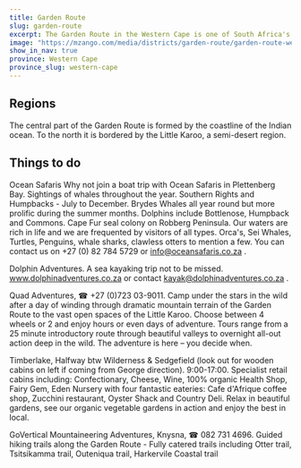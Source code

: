 ```yaml
---
title: Garden Route
slug: garden-route
excerpt: The Garden Route in the Western Cape is one of South Africa's main tourist attractions and is generally thought to stretch from Mossel Bay to St Francis along the Indian ocean and also includes parts of the inland.
image: "https://mzango.com/media/districts/garden-route/garden-route-western-cape.jpg"
show_in_nav: true
province: Western Cape
province_slug: western-cape
---
```

## Regions
The central part of the Garden Route is formed by the coastline of the Indian ocean. To the north it is bordered by the Little Karoo, a semi-desert region.

## Things to do
Ocean Safaris Why not join a boat trip with Ocean Safaris in Plettenberg Bay. Sightings of whales throughout the year. Southern Rights and Humpbacks - July to December. Brydes Whales all year round but more prolific during the summer months. Dolphins include Bottlenose, Humpback and Commons. Cape Fur seal colony on Robberg Peninsula. Our waters are rich in life and we are frequented by visitors of all types. Orca's, Sei Whales, Turtles, Penguins, whale sharks, clawless otters to mention a few. You can contact us on +27 (0) 82 784 5729 or info@oceansafaris.co.za .

Dolphin Adventures. A sea kayaking trip not to be missed. www.dolphinadventures.co.za or contact kayak@dolphinadventures.co.za .

Quad Adventures, ☎ +27 (0)723 03-9011. Camp under the stars in the wild after a day of winding through dramatic mountain terrain of the Garden Route to the vast open spaces of the Little Karoo. Choose between 4 wheels or 2 and enjoy hours or even days of adventure. Tours range from a 25 minute introductory route through beautiful valleys to overnight all-out action deep in the wild. The adventure is here – you decide when.

Timberlake, Halfway btw Wilderness & Sedgefield (look out for wooden cabins on left if coming from George direction). 9:00-17:00. Specialist retail cabins including: Confectionary, Cheese, Wine, 100% organic Health Shop, Fairy Gem, Eden Nursery with four fantastic eateries: Cafe d'Afrique coffee shop, Zucchini restaurant, Oyster Shack and Country Deli. Relax in beautiful gardens, see our organic vegetable gardens in action and enjoy the best in local.

GoVertical Mountaineering Adventures, Knysna, ☎ 082 731 4696. Guided hiking trails along the Garden Route - Fully catered trails including Otter trail, Tsitsikamma trail, Outeniqua trail, Harkervile Coastal trail